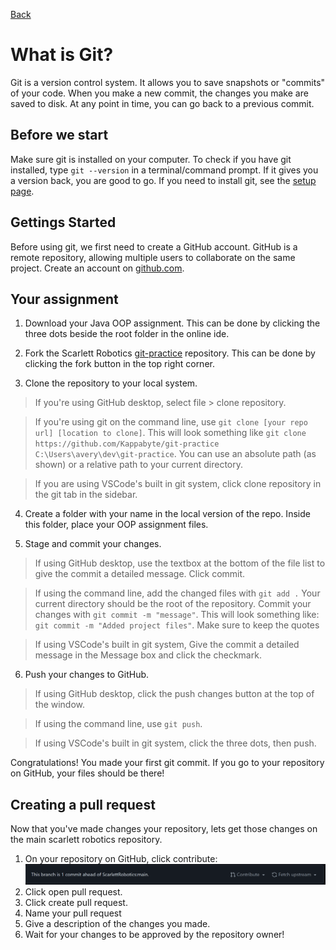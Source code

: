 [Back](/readme.md)
# What is Git?
Git is a version control system. It allows you to save snapshots or "commits" of your code. When you make a new commit, the changes you make are saved to disk. At any point in time, you can go back to a previous commit.

## Before we start
Make sure git is installed on your computer. To check if you have git installed, type `git --version` in a terminal/command prompt. If it gives you a version back, you are good to go. If you need to install git, see the [setup page](../setup.md).

## Gettings Started
Before using git, we first need to create a GitHub account. GitHub is a remote repository, allowing multiple users to collaborate on the same project. Create an account on [github.com](https://www.github.com).

## Your assignment
1. Download your Java OOP assignment. This can be done by clicking the three dots beside the root folder in the online ide.

2. Fork the Scarlett Robotics [git-practice](https://github.com/ScarlettRobotics/git-practice) repository. This can be done by clicking the fork button in the top right corner.

3. Clone the repository to your local system. 
> If you're using GitHub desktop, select file > clone repository.

> If you're using git on the command line, use `git clone [your repo url] [location to clone]`. This will look something like `git clone https://github.com/Kappabyte/git-practice C:\Users\avery\dev\git-practice`. You can use an absolute path (as shown) or a relative path to your current directory.
    
> If you are using VSCode's built in git system, click clone repository in the git tab in the sidebar.

4. Create a folder with your name in the local version of the repo. Inside this folder, place your OOP assignment files.

5. Stage and commit your changes.
> If using GitHub desktop, use the textbox at the bottom of the file list to give the commit a detailed message. Click commit.

> If using the command line, add the changed files with `git add .` Your current directory should be the root of the repository. Commit your changes with `git commit -m "message"`. This will look something like: `git commit -m "Added project files"`. Make sure to keep the quotes

> If using VSCode's built in git system, Give the commit a detailed message in the Message box and click the checkmark.

6. Push your changes to GitHub.
> If using GitHub desktop, click the push changes button at the top of the window.

> If using the command line, use `git push`.

> If using VSCode's built in git system, click the three dots, then push.

Congratulations! You made your first git commit. If you go to your repository on GitHub, your files should be there!

## Creating a pull request
Now that you've made changes your repository, lets get those changes on the main scarlett robotics repository.

1. On your repository on GitHub, click contribute:
![](../../assets/github_create_pull_request.png)
2. Click open pull request.
3. Click create pull request.
4. Name your pull request
4. Give a description of the changes you made.
5. Wait for your changes to be approved by the repository owner!